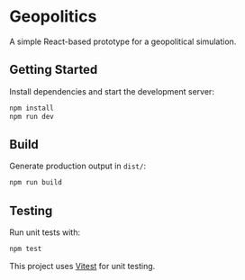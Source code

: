 # Geopolitics

A simple React-based prototype for a geopolitical simulation.

## Getting Started

Install dependencies and start the development server:

```bash
npm install
npm run dev
```

## Build

Generate production output in `dist/`:

```bash
npm run build
```

## Testing

Run unit tests with:

```bash
npm test
```

This project uses [Vitest](https://vitest.dev/) for unit testing.
